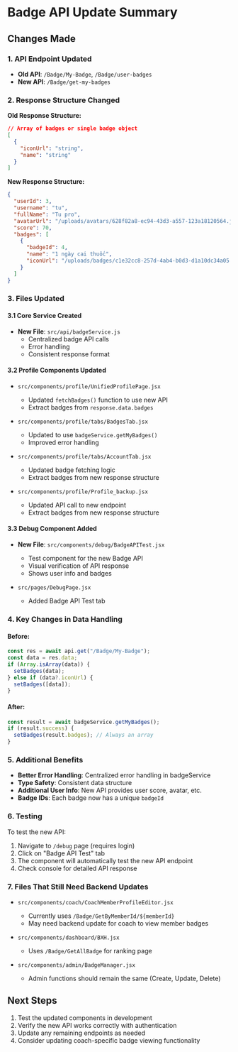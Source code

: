 # Badge API Update Summary

## Changes Made

### 1. API Endpoint Updated
- **Old API**: `/Badge/My-Badge`, `/Badge/user-badges`
- **New API**: `/Badge/get-my-badges`

### 2. Response Structure Changed
**Old Response Structure:**
```json
// Array of badges or single badge object
[
  {
    "iconUrl": "string",
    "name": "string"
  }
]
```

**New Response Structure:**
```json
{
  "userId": 3,
  "username": "tu",
  "fullName": "Tu pro",
  "avatarUrl": "/uploads/avatars/628f82a8-ec94-43d3-a557-123a18120564.jpg",
  "score": 70,
  "badges": [
    {
      "badgeId": 4,
      "name": "1 ngày cai thuốc",
      "iconUrl": "/uploads/badges/c1e32cc8-257d-4ab4-b0d3-d1a10dc34a05.jpg"
    }
  ]
}
```

### 3. Files Updated

#### 3.1 Core Service Created
- **New File**: `src/api/badgeService.js`
  - Centralized badge API calls
  - Error handling
  - Consistent response format

#### 3.2 Profile Components Updated
- `src/components/profile/UnifiedProfilePage.jsx`
  - Updated `fetchBadges()` function to use new API
  - Extract badges from `response.data.badges`

- `src/components/profile/tabs/BadgesTab.jsx`
  - Updated to use `badgeService.getMyBadges()`
  - Improved error handling

- `src/components/profile/tabs/AccountTab.jsx`
  - Updated badge fetching logic
  - Extract badges from new response structure

- `src/components/profile/Profile_backup.jsx`
  - Updated API call to new endpoint
  - Extract badges from new response structure

#### 3.3 Debug Component Added
- **New File**: `src/components/debug/BadgeAPITest.jsx`
  - Test component for the new Badge API
  - Visual verification of API response
  - Shows user info and badges

- `src/pages/DebugPage.jsx`
  - Added Badge API Test tab

### 4. Key Changes in Data Handling

#### Before:
```javascript
const res = await api.get("/Badge/My-Badge");
const data = res.data;
if (Array.isArray(data)) {
  setBadges(data);
} else if (data?.iconUrl) {
  setBadges([data]);
}
```

#### After:
```javascript
const result = await badgeService.getMyBadges();
if (result.success) {
  setBadges(result.badges); // Always an array
}
```

### 5. Additional Benefits
- **Better Error Handling**: Centralized error handling in badgeService
- **Type Safety**: Consistent data structure
- **Additional User Info**: New API provides user score, avatar, etc.
- **Badge IDs**: Each badge now has a unique `badgeId`

### 6. Testing
To test the new API:
1. Navigate to `/debug` page (requires login)
2. Click on "Badge API Test" tab
3. The component will automatically test the new API endpoint
4. Check console for detailed API response

### 7. Files That Still Need Backend Updates
- `src/components/coach/CoachMemberProfileEditor.jsx` 
  - Currently uses `/Badge/GetByMemberId/${memberId}`
  - May need backend update for coach to view member badges

- `src/components/dashboard/BXH.jsx`
  - Uses `/Badge/GetAllBadge` for ranking page

- `src/components/admin/BadgeManager.jsx`
  - Admin functions should remain the same (Create, Update, Delete)

## Next Steps
1. Test the updated components in development
2. Verify the new API works correctly with authentication
3. Update any remaining endpoints as needed
4. Consider updating coach-specific badge viewing functionality

